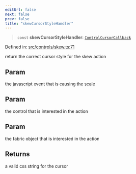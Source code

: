 ```yaml
---
editUrl: false
next: false
prev: false
title: "skewCursorStyleHandler"
---
```


> `const` **skewCursorStyleHandler**: [`ControlCursorCallback`](/api/type-aliases/controlcursorcallback/)

Defined in: [src/controls/skew.ts:71](https://github.com/fabricjs/fabric.js/blob/8206f10a405480a7ba988ff6cfdde6412c1f13f8/src/controls/skew.ts#L71)

return the correct cursor style for the skew action

## Param

the javascript event that is causing the scale

## Param

the control that is interested in the action

## Param

the fabric object that is interested in the action

## Returns

a valid css string for the cursor
